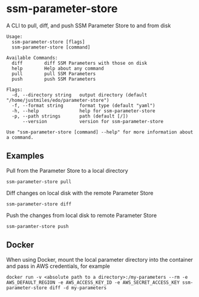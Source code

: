 # ssm-parameter-store
A CLI to pull, diff, and push SSM Parameter Store to and from disk


    Usage:
      ssm-parameter-store [flags]
      ssm-parameter-store [command]

    Available Commands:
      diff        diff SSM Parameters with those on disk
      help        Help about any command
      pull        pull SSM Parameters
      push        push SSM Parameters

    Flags:
      -d, --directory string   output directory (default "/home/justmiles/edo/parameter-store")
      -f, --format string      format type (default "yaml")
      -h, --help               help for ssm-parameter-store
      -p, --path strings       path (default [/])
          --version            version for ssm-parameter-store

    Use "ssm-parameter-store [command] --help" for more information about a command.


## Examples

Pull from the Parameter Store to a local directory

    ssm-parameter-store pull

Diff changes on local disk with the remote Parameter Store

    ssm-parameter-store diff

Push the changes from local disk to remote Parameter Store

    ssm-paramter-store push

## Docker

When using Docker, mount the local parameter directory into the container and pass in AWS credentials, for example

    docker run -v <absolute path to a directory>:/my-parameters --rm -e AWS_DEFAULT_REGION -e AWS_ACCESS_KEY_ID -e AWS_SECRET_ACCESS_KEY ssm-parameter-store diff -d my-parameters
